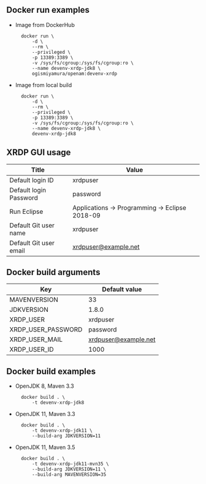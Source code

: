 ## Docker run examples

* Image from DockerHub

        docker run \
            -d \
            --rm \
            --privileged \
            -p 13389:3389 \
            -v /sys/fs/cgroup:/sys/fs/cgroup:ro \
            --name devenv-xrdp-jdk8 \
            ogismiyamura/openam:devenv-xrdp

* Image from local build

        docker run \
            -d \
            --rm \
            --privileged \
            -p 13389:3389 \
            -v /sys/fs/cgroup:/sys/fs/cgroup:ro \
            --name devenv-xrdp-jdk8 \
            devenv-xrdp-jdk8


## XRDP GUI usage

| Title | Value |
|---|---|
| Default login ID | xrdpuser |
| Default login Password | password |
| Run Eclipse | Applications -> Programming -> Eclipse 2018-09 |
| Default Git user name | xrdpuser |
| Default Git user email| xrdpuser@example.net |


## Docker build arguments

| Key | Default value |
|---|---|
| MAVENVERSION | 33 |
| JDKVERSION | 1.8.0 |
| XRDP_USER | xrdpuser |
| XRDP_USER_PASSWORD | password |
| XRDP_USER_MAIL | xrdpuser@example.net |
| XRDP_USER_ID | 1000 |


## Docker build examples

* OpenJDK 8, Maven 3.3

        docker build . \
            -t devenv-xrdp-jdk8

* OpenJDK 11, Maven 3.3

        docker build . \
            -t devenv-xrdp-jdk11 \
            --build-arg JDKVERSION=11

* OpenJDK 11, Maven 3.5

        docker build . \
            -t devenv-xrdp-jdk11-mvn35 \
            --build-arg JDKVERSION=11 \
            --build-arg MAVENVERSION=35
